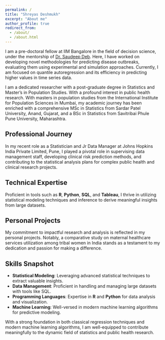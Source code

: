 ```yaml
---
permalink: /
title: "Shreyas Deshmukh"
excerpt: "About me"
author_profile: true
redirect_from: 
  - /about/
  - /about.html
--- 
```

 

I am a pre-doctoral fellow at IIM Bangalore in the field of decision science, under the mentorship of [Dr. Saudeep Deb](https://soudeepd.github.io/). Here, I have worked on developing novel methodologies for predicting disease outbreaks, evaluating them using experimental and simulation approaches. Currently, I am focused on quantile autoregression and its efficiency in predicting higher values in time series data. 


I am a dedicated researcher with a post-graduate degree in Statistics and Master’s in Population Studies. With a profound interest in public health research. With masters in population studies from the International Institute for Population Sciences in Mumbai, my academic journey has been enriched with a comprehensive MSc in Statistics from Sardar Patel University, Anand, Gujarat, and a BSc in Statistics from Savitribai Phule Pune University, Maharashtra.

## Professional Journey

In my recent role as a Statistician and Jr Data Manager at Johns Hopkins India Private Limited, Pune, I played a pivotal role in supervising data management staff, developing clinical risk prediction methods, and contributing to the statistical analysis plans for complex public health and clinical research projects.

## Technical Expertise

Proficient in tools such as **R**, **Python**, **SQL**, and **Tableau**, I thrive in utilizing statistical modeling techniques and inference to derive meaningful insights from large datasets.

## Personal Projects

My commitment to impactful research and analysis is reflected in my personal projects. Notably, a comparative study on maternal healthcare services utilization among tribal women in India stands as a testament to my dedication and passion for making a difference.

## Skills Snapshot

- **Statistical Modeling**: Leveraging advanced statistical techniques to extract valuable insights.
- **Data Management**: Proficient in handling and managing large datasets with tools like SQL.
- **Programming Languages**: Expertise in **R** and **Python** for data analysis and visualization.
- **Machine Learning**: Well-versed in modern machine learning algorithms for predictive modeling.

With a strong foundation in both classical regression techniques and modern machine learning algorithms, I am well-equipped to contribute meaningfully to the dynamic field of statistics and public health research.
